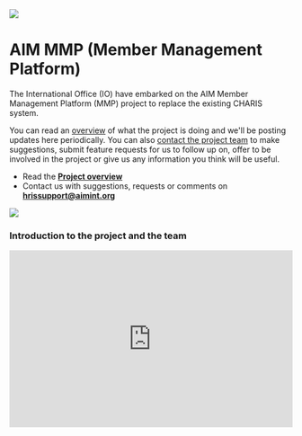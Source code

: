 <img class="logo  logo--home" src="/images/aim-logo.png" />

# AIM MMP (Member Management Platform)

The International Office (IO) have embarked on the AIM Member Management Platform (MMP) project to replace the existing CHARIS system.

You can read an [overview](./overview) of what the project is doing and we'll be posting updates here periodically. You can also [contact the project team](mailto:hrissupport@aimint.org) to make suggestions, submit feature requests for us to follow up on, offer to be involved in the project or give us any information you think will be useful.

- Read the [**Project overview**](./overview)
- Contact us with suggestions, requests or comments on [**hrissupport@aimint.org**](mailto:hrissupport@aimint.org)

<img class="l-push-ends" src="/images/overview.svg" />

### Introduction to the project and the team
<div style="position: relative; padding-bottom: 62.5%; height: 0;"><iframe src="https://www.loom.com/embed/555049d4311e47928cfe978726a62c01" frameborder="0" webkitallowfullscreen mozallowfullscreen allowfullscreen style="position: absolute; top: 0; left: 0; width: 100%; height: 100%;"></iframe></div>
